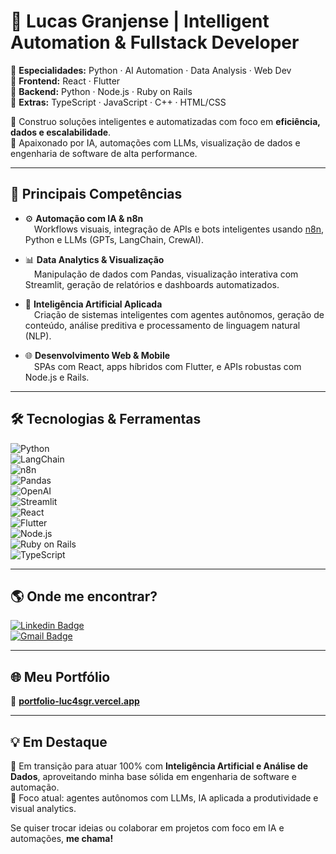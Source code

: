 # 🚀 Lucas Granjense | Intelligent Automation & Fullstack Developer  

🔹 **Especialidades:** Python · AI Automation · Data Analysis · Web Dev  
🔹 **Frontend:** React · Flutter  
🔹 **Backend:** Python · Node.js · Ruby on Rails  
🔹 **Extras:** TypeScript · JavaScript · C++ · HTML/CSS  

🎯 Construo soluções inteligentes e automatizadas com foco em **eficiência, dados e escalabilidade**.  
🧠 Apaixonado por IA, automações com LLMs, visualização de dados e engenharia de software de alta performance.  

---

## 🧠 Principais Competências  

- ⚙️ **Automação com IA & n8n**  
 Workflows visuais, integração de APIs e bots inteligentes usando [n8n](https://n8n.io), Python e LLMs (GPTs, LangChain, CrewAI).  

- 📊 **Data Analytics & Visualização**  
 Manipulação de dados com Pandas, visualização interativa com Streamlit, geração de relatórios e dashboards automatizados.  

- 🧬 **Inteligência Artificial Aplicada**  
 Criação de sistemas inteligentes com agentes autônomos, geração de conteúdo, análise preditiva e processamento de linguagem natural (NLP).  

- 🌐 **Desenvolvimento Web & Mobile**  
 SPAs com React, apps híbridos com Flutter, e APIs robustas com Node.js e Rails.  

---

## 🛠️ Tecnologias & Ferramentas  

![Python](https://img.shields.io/badge/-Python-3776AB?style=flat-square&logo=python&logoColor=white)  
![LangChain](https://img.shields.io/badge/-LangChain-4B8BBE?style=flat-square&logo=python&logoColor=white)  
![n8n](https://img.shields.io/badge/-n8n-FF6A00?style=flat-square&logo=n8n&logoColor=white)  
![Pandas](https://img.shields.io/badge/-Pandas-150458?style=flat-square&logo=pandas&logoColor=white)  
![OpenAI](https://img.shields.io/badge/-OpenAI-412991?style=flat-square&logo=openai&logoColor=white)  
![Streamlit](https://img.shields.io/badge/-Streamlit-FF4B4B?style=flat-square&logo=streamlit&logoColor=white)  
![React](https://img.shields.io/badge/-React-61DAFB?style=flat-square&logo=react&logoColor=white)  
![Flutter](https://img.shields.io/badge/-Flutter-02569B?style=flat-square&logo=flutter&logoColor=white)  
![Node.js](https://img.shields.io/badge/-Node.js-339933?style=flat-square&logo=node.js&logoColor=white)  
![Ruby on Rails](https://img.shields.io/badge/-Ruby%20on%20Rails-CC0000?style=flat-square&logo=ruby-on-rails&logoColor=white)  
![TypeScript](https://img.shields.io/badge/-TypeScript-007ACC?style=flat-square&logo=typescript&logoColor=white)  

---

## 🌎 Onde me encontrar?  

[![Linkedin Badge](https://img.shields.io/badge/-Lucas%20Granjense-0077B5?style=flat-square&logo=Linkedin&logoColor=white&link=https://www.linkedin.com/in/lucas-granjense-5869811b8/)](https://www.linkedin.com/in/lucas-granjense-5869811b8/)  
[![Gmail Badge](https://img.shields.io/badge/-contact.lucasdev@gmail.com-D14836?style=flat-square&logo=Gmail&logoColor=white&link=mailto:contact.lucasdev@gmail.com)](mailto:contact.lucasdev@gmail.com)  

---

## 🌐 Meu Portfólio  

🔗 **[portfolio-luc4sgr.vercel.app](https://portfolio-luc4sgr.vercel.app/)**  

---

## 💡 Em Destaque  

🚧 Em transição para atuar 100% com **Inteligência Artificial e Análise de Dados**, aproveitando minha base sólida em engenharia de software e automação.  
🎯 Foco atual: agentes autônomos com LLMs, IA aplicada a produtividade e visual analytics.

Se quiser trocar ideias ou colaborar em projetos com foco em IA e automações, **me chama!**
